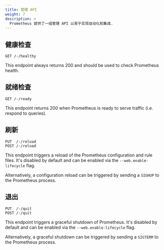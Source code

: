 ```yaml
---
title: 管理 API
weight: 7
description: >
  Prometheus 提供了一组管理 API 以易于实现自动化和集成.
---
```


## 健康检查

```
GET /-/healthy
```

This endpoint always returns 200 and should be used to check Prometheus health.

## 就绪检查

```
GET /-/ready
```

This endpoint returns 200 when Prometheus is ready to serve traffic (i.e. respond to queries).

## 刷新

```
PUT  /-/reload
POST /-/reload
```

This endpoint triggers a reload of the Prometheus configuration and rule files. It's disabled by default and can be enabled via the `--web.enable-lifecycle` flag.

Alternatively, a configuration reload can be triggered by sending a `SIGHUP` to the Prometheus process.

## 退出

```
PUT  /-/quit
POST /-/quit
```

This endpoint triggers a graceful shutdown of Prometheus. It's disabled by default and can be enabled via the `--web.enable-lifecycle` flag.

Alternatively, a graceful shutdown can be triggered by sending a `SIGTERM` to the Prometheus process.
